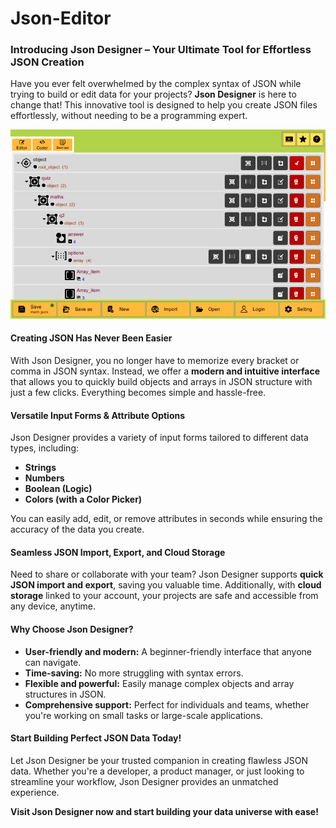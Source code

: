 # Json-Editor

### Introducing Json Designer – Your Ultimate Tool for Effortless JSON Creation

Have you ever felt overwhelmed by the complex syntax of JSON while trying to build or edit data for your projects? **Json Designer** is here to change that! This innovative tool is designed to help you create JSON files effortlessly, without needing to be a programming expert.  

![screenshot](screenshot91.png)

#### **Creating JSON Has Never Been Easier**  
With Json Designer, you no longer have to memorize every bracket or comma in JSON syntax. Instead, we offer a **modern and intuitive interface** that allows you to quickly build objects and arrays in JSON structure with just a few clicks. Everything becomes simple and hassle-free.

#### **Versatile Input Forms & Attribute Options**  
Json Designer provides a variety of input forms tailored to different data types, including:  
- **Strings**  
- **Numbers**  
- **Boolean (Logic)**  
- **Colors (with a Color Picker)**  

You can easily add, edit, or remove attributes in seconds while ensuring the accuracy of the data you create.

#### **Seamless JSON Import, Export, and Cloud Storage**  
Need to share or collaborate with your team? Json Designer supports **quick JSON import and export**, saving you valuable time. Additionally, with **cloud storage** linked to your account, your projects are safe and accessible from any device, anytime.

#### **Why Choose Json Designer?**  
- **User-friendly and modern:** A beginner-friendly interface that anyone can navigate.  
- **Time-saving:** No more struggling with syntax errors.  
- **Flexible and powerful:** Easily manage complex objects and array structures in JSON.  
- **Comprehensive support:** Perfect for individuals and teams, whether you're working on small tasks or large-scale applications.

#### **Start Building Perfect JSON Data Today!**  
Let Json Designer be your trusted companion in creating flawless JSON data. Whether you're a developer, a product manager, or just looking to streamline your workflow, Json Designer provides an unmatched experience.  

**Visit Json Designer now and start building your data universe with ease!**
